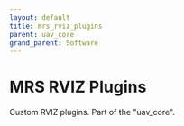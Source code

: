 ```yaml
---
layout: default
title: mrs_rviz_plugins
parent: uav_core
grand_parent: Software
---
```

# MRS RVIZ Plugins

Custom RVIZ plugins. Part of the "uav_core".
